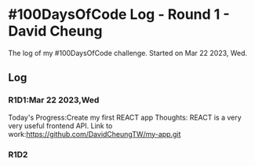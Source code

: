 # #100DaysOfCode Log - Round 1 - David Cheung

The log of my #100DaysOfCode challenge. Started on Mar 22 2023, Wed.

## Log

### R1D1:Mar 22 2023,Wed

Today's Progress:Create my first REACT app
Thoughts: REACT is a very very useful frontend API.
Link to work:https://github.com/DavidCheungTW/my-app.git

### R1D2
